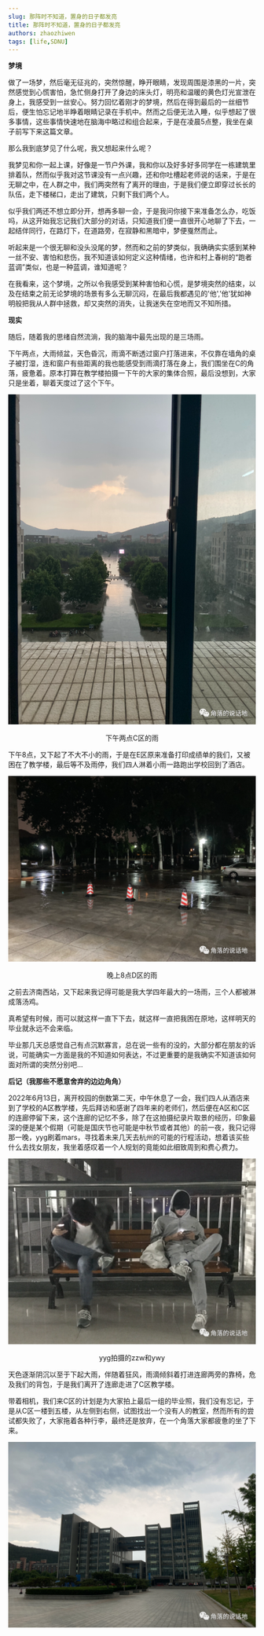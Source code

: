 ```yaml
---
slug: 那阵时不知道，置身的日子都发亮
title: 那阵时不知道，置身的日子都发亮
authors: zhaozhiwen
tags: [life,SDNU]
---
```


**梦境**

做了一场梦，然后毫无征兆的，突然惊醒，睁开眼睛，发现周围是漆黑的一片，突然感觉到心慌害怕，急忙侧身打开了身边的床头灯，明亮和温暖的黄色灯光宣泄在身上，我感受到一丝安心。努力回忆着刚才的梦境，然后在得到最后的一丝细节后，便生怕忘记地半睁着眼睛记录在手机中。然而之后便无法入睡，似乎想起了很多事情，这些事情快速地在脑海中略过和组合起来，于是在凌晨5点整，我坐在桌子前写下来这篇文章。

<!-- truncate -->

那么我到底梦见了什么呢，我又想起来什么呢？

我梦见和你一起上课，好像是一节户外课，我和你以及好多好多同学在一栋建筑里排着队，然而似乎我对这节课没有一点兴趣，还和你吐槽起老师说的话来，于是在无聊之中，在人群之中，我们两突然有了离开的理由，于是我们便立即穿过长长的队伍，走下楼梯口，走出了建筑，只剩下我们两个人。

似乎我们两还不想立即分开，想再多聊一会，于是我问你接下来准备怎么办，吃饭吗，从这开始我忘记我们大部分的对话，只知道我们便一直很开心地聊了下去，一起结伴同行，在路灯下，在道路旁，在寂静和黑暗中，梦便戛然而止。

听起来是一个很无聊和没头没尾的梦，然而和之前的梦类似，我确确实实感到某种一丝不安、害怕和悲伤，我不知道该如何定义这种情绪，也许和村上春树的“跑者蓝调”类似，也是一种蓝调，谁知道呢？

在我看来，这个梦境，之所以令我感受到某种害怕和心慌，是梦境突然的结束，以及在结束之前无论梦境的场景有多么无聊沉闷，在最后我都遇见的'他','他'犹如神明般把我从人群中拯救，却又突然的消失，让我迷失在空地而又不知所措。

**现实**

随后，随着我的思绪自然流淌，我的脑海中最先出现的是三场雨。

下午两点，大雨倾盆，天色昏沉，雨滴不断透过窗户打落进来，不仅靠在墙角的桌子被打湿，连和窗户有些距离的我也能感受到雨滴打落在身上，我们围坐在C的角落，疲惫着。原本打算在教学楼拍摄一下午的大家的集体合照，最后没想到，大家只是坐着，聊着天度过了这个下午。

![640 (1)](./assets/640%20(1).png)

<center>下午两点C区的雨</center>

下午8点，又下起了不大不小的雨，于是在E区原来准备打印成绩单的我们，又被困在了教学楼，最后等不及雨停，我们四人淋着小雨一路跑出学校回到了酒店。

![640 (2)](./assets/640%20(2).png)

<center>晚上8点D区的雨</center>

之前去济南西站，又下起来我记得可能是我大学四年最大的一场雨，三个人都被淋成落汤鸡。

真希望有时候，雨可以就这样一直下下去，就这样一直把我困在原地，这样明天的毕业就永远不会来临。

毕业那几天总感觉自己有点沉默寡言，总在说一些有的没的，大部分都在朋友的诉说，可能确实一方面是我的不知道如何表达，不过更重要的是我确实不知道该如何面对所谓的突然分别吧...

**后记（我那些不愿意舍弃的边边角角）**

2022年6月13日，离开校园的倒数第二天，中午休息了一会，我们四人从酒店来到了学校的A区教学楼，先后拜访和感谢了四年来的老师们，然后便在A区和C区的连廊停留下来，这个连廊的记忆不多，除了在这拍摄纪录片取景的经历，印象最深的便是某个假期（可能是国庆节也可能是中秋节或者其他）的前一夜，我只记得那一晚，yyg刷着mars，寻找着未来几天去杭州的可能的行程活动，想着该买些什么去找女朋友，我坐着感叹着一个人规划的竟能如此细致周到和费心费力。

![640 (3)](./assets/640%20(3).png)

<center>yyg拍摄的zzw和ywy</center>

天色逐渐阴沉以至于下起大雨，伴随着狂风，雨滴倾斜着打进连廊两旁的靠椅，危及我们的背包，于是我们离开了连廊走进了C区教学楼。

带着相机，我们来C区的计划是为大家拍上最后一组的毕业照，我们没有忘记，于是从C区一楼到五楼，从左侧到右侧，试图找出一个没有人的教室，然而所有的尝试都失败了，大家拖着各种行李，最终还是放弃，在一个角落大家都疲惫的坐了下来。

![640 (4)](./assets/640%20(4).png)